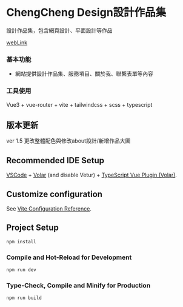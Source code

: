 # ChengCheng Design設計作品集

設計作品集，包含網頁設計、平面設計等作品

[webLink](https://daisybookya.github.io/chengcheng/)


### 基本功能

* 網站提供設計作品集、服務項目、關於我、聯繫表單等內容


### 工具使用

Vue3  + vue-router + vite + tailwindcss + scss + typescript

## 版本更新

ver 1.5 更改整體配色與修改about設計/新增作品大圖


## Recommended IDE Setup

[VSCode](https://code.visualstudio.com/) + [Volar](https://marketplace.visualstudio.com/items?itemName=Vue.volar) (and disable Vetur) + [TypeScript Vue Plugin (Volar)](https://marketplace.visualstudio.com/items?itemName=Vue.vscode-typescript-vue-plugin).

## Customize configuration

See [Vite Configuration Reference](https://vitejs.dev/config/).

## Project Setup

```sh
npm install
```

### Compile and Hot-Reload for Development

```sh
npm run dev
```

### Type-Check, Compile and Minify for Production

```sh
npm run build
```
